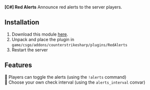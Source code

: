 **[C#] Red Alerts** Announce red alerts to the server players.

## Installation

1. Download this module [here](https://github.com/Next-il/RedAlerts/releases).
2. Unpack and place the plugin in `game/csgo/addons/counterstrikesharp/plugins/RedAlerts`
3. Restart the server

## Features

💎 Players can toggle the alerts (using the `!alerts` command) <br />
💎 Choose your own check interval (using the `alerts_interval` convar) <br />
